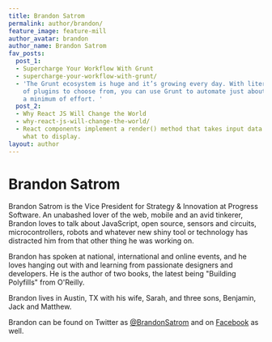 ```yaml
---
title: Brandon Satrom
permalink: author/brandon/
feature_image: feature-mill
author_avatar: brandon
author_name: Brandon Satrom
fav_posts:
  post_1:
  - Supercharge Your Workflow With Grunt
  - supercharge-your-workflow-with-grunt/
  - 'The Grunt ecosystem is huge and it’s growing every day. With literally hundreds
    of plugins to choose from, you can use Grunt to automate just about anything with
    a minimum of effort. '
  post_2:
  - Why React JS Will Change the World
  - why-react-js-will-change-the-world/
  - React components implement a render() method that takes input data and returns
    what to display.
layout: author
---
```


# Brandon Satrom

Brandon Satrom is the Vice President for Strategy & Innovation at Progress Software. An unabashed lover of the web, mobile and an avid tinkerer, Brandon loves to talk about JavaScript, open source, sensors and circuits, microcontrollers, robots and whatever new shiny tool or technology has distracted him from that other thing he was working on. 

Brandon has spoken at national, international and online events, and he loves hanging out with and learning from passionate designers and developers. He is the author of two books, the latest being "Building Polyfills" from O'Reilly. 

Brandon lives in Austin, TX with his wife, Sarah, and three sons, Benjamin, Jack and Matthew.

Brandon can be found on Twitter as [@BrandonSatrom](http://twitter.com/brandonsatrom) and on [Facebook](http://facebook.com/brandon.satrom) as well.